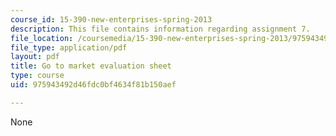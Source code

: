 ```yaml
---
course_id: 15-390-new-enterprises-spring-2013
description: This file contains information regarding assignment 7.
file_location: /coursemedia/15-390-new-enterprises-spring-2013/975943492d46fdc0bf4634f81b150aef_MIT15_390S13_assgn7sheet.pdf
file_type: application/pdf
layout: pdf
title: Go to market evaluation sheet
type: course
uid: 975943492d46fdc0bf4634f81b150aef

---
```

None